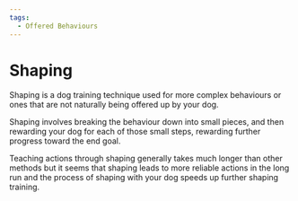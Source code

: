 ```yaml
---
tags:
  - Offered Behaviours
---
```

# Shaping

Shaping is a dog training technique used for more complex behaviours or ones
that are not naturally being offered up by your dog.

Shaping involves breaking the behaviour down into small pieces, and then
rewarding your dog for each of those small steps, rewarding further progress
toward the end goal.

Teaching actions through shaping generally takes much longer than other methods
but it seems that shaping leads to more reliable actions in the long run and
the process of shaping with your dog speeds up further shaping training.
